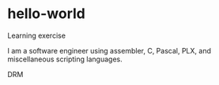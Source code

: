 # hello-world
Learning exercise

I am a software engineer using assembler, C, Pascal, PLX, and miscellaneous scripting languages.

DRM
